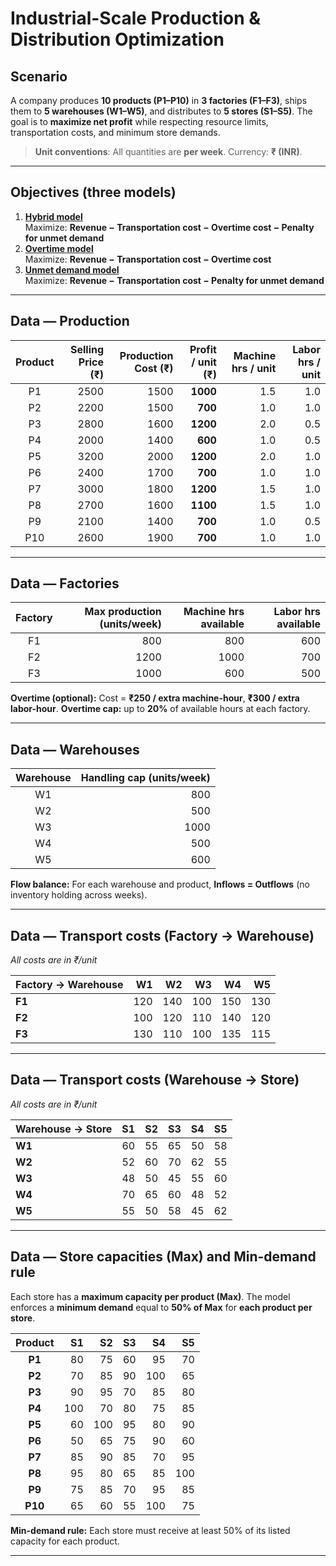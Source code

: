 # Industrial-Scale Production & Distribution Optimization

## Scenario

A company produces **10 products (P1–P10)** in **3 factories (F1–F3)**, ships them to **5 warehouses (W1–W5)**, and distributes to **5 stores (S1–S5)**. The goal is to **maximize net profit** while respecting resource limits, transportation costs, and minimum store demands.

> **Unit conventions**: All quantities are **per week**. Currency: **₹ (INR)**.

---

## Objectives (three models)

1. [**Hybrid model**](../models/hybrid_model.py)  
   Maximize: **Revenue − Transportation cost − Overtime cost − Penalty for unmet demand**
2. [**Overtime model**](../models/overtime_model.py)    
   Maximize: **Revenue − Transportation cost − Overtime cost**
3. [**Unmet demand model**](../models/unmet_model.py)   
   Maximize: **Revenue − Transportation cost − Penalty for unmet demand**

---

## Data — Production

| Product | Selling Price (₹) | Production Cost (₹) | **Profit / unit (₹)** | Machine hrs / unit | Labor hrs / unit |
| :-----: | ----------------: | ------------------: | --------------------: | -----------------: | ---------------: |
|    P1   |              2500 |                1500 |              **1000** |                1.5 |              1.0 |
|    P2   |              2200 |                1500 |               **700** |                1.0 |              1.0 |
|    P3   |              2800 |                1600 |              **1200** |                2.0 |              0.5 |
|    P4   |              2000 |                1400 |               **600** |                1.0 |              0.5 |
|    P5   |              3200 |                2000 |              **1200** |                2.0 |              1.0 |
|    P6   |              2400 |                1700 |               **700** |                1.0 |              1.0 |
|    P7   |              3000 |                1800 |              **1200** |                1.5 |              1.0 |
|    P8   |              2700 |                1600 |              **1100** |                1.5 |              1.0 |
|    P9   |              2100 |                1400 |               **700** |                1.0 |              0.5 |
|   P10   |              2600 |                1900 |               **700** |                1.0 |              1.0 |

---

## Data — Factories

| Factory | Max production (units/week) | Machine hrs available | Labor hrs available |
| :-----: | --------------------------: | --------------------: | ------------------: |
|    F1   |                         800 |                   800 |                 600 |
|    F2   |                        1200 |                  1000 |                 700 |
|    F3   |                        1000 |                   600 |                 500 |

**Overtime (optional):** Cost = **₹250 / extra machine-hour**, **₹300 / extra labor-hour**.
**Overtime cap:** up to **20%** of available hours at each factory.

---

## Data — Warehouses

| Warehouse | Handling cap (units/week) |
| :-------: | ------------------------: |
|     W1    |                       800 |
|     W2    |                       500 |
|     W3    |                      1000 |
|     W4    |                       500 |
|     W5    |                       600 |

**Flow balance:** For each warehouse and product, **Inflows = Outflows** (no inventory holding across weeks).

---

## Data — Transport costs (Factory → Warehouse)

*All costs are in ₹/unit*

| Factory → Warehouse |  W1 |  W2 |  W3 |  W4 |  W5 |
| :------------------ | --: | --: | --: | --: | --: |
| **F1**              | 120 | 140 | 100 | 150 | 130 |
| **F2**              | 100 | 120 | 110 | 140 | 120 |
| **F3**              | 130 | 110 | 100 | 135 | 115 |

---

## Data — Transport costs (Warehouse → Store)

*All costs are in ₹/unit*

| Warehouse → Store | S1 | S2 | S3 | S4 | S5 |
| :---------------- | -: | -: | -: | -: | -: |
| **W1**            | 60 | 55 | 65 | 50 | 58 |
| **W2**            | 52 | 60 | 70 | 62 | 55 |
| **W3**            | 48 | 50 | 45 | 55 | 60 |
| **W4**            | 70 | 65 | 60 | 48 | 52 |
| **W5**            | 55 | 50 | 58 | 45 | 62 |

---

## Data — Store capacities (Max) and Min-demand rule

Each store has a **maximum capacity per product (Max)**. The model enforces a **minimum demand** equal to **50% of Max** for **each product per store**.

| Product |  S1 |  S2 | S3 |  S4 |  S5 |
| :-----: | --: | --: | -: | --: | --: |
|  **P1** |  80 |  75 | 60 |  95 |  70 |
|  **P2** |  70 |  85 | 90 | 100 |  65 |
|  **P3** |  90 |  95 | 70 |  85 |  80 |
|  **P4** | 100 |  70 | 80 |  75 |  85 |
|  **P5** |  60 | 100 | 95 |  80 |  90 |
|  **P6** |  50 |  65 | 75 |  90 |  60 |
|  **P7** |  85 |  90 | 85 |  70 |  95 |
|  **P8** |  95 |  80 | 65 |  85 | 100 |
|  **P9** |  75 |  85 | 70 |  95 |  85 |
| **P10** |  65 |  60 | 55 | 100 |  75 |

**Min-demand rule:** Each store must receive at least 50% of its listed capacity for each product. 

---
